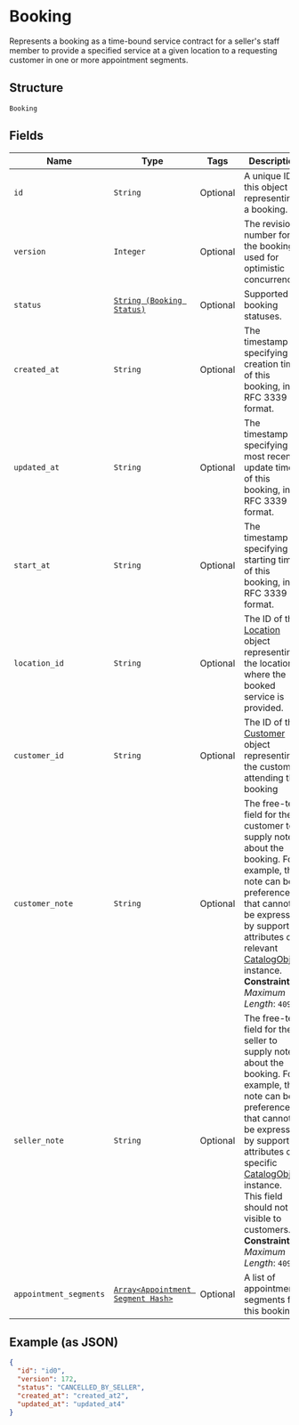 
# Booking

Represents a booking as a time-bound service contract for a seller's staff member to provide a specified service
at a given location to a requesting customer in one or more appointment segments.

## Structure

`Booking`

## Fields

| Name | Type | Tags | Description |
|  --- | --- | --- | --- |
| `id` | `String` | Optional | A unique ID of this object representing a booking. |
| `version` | `Integer` | Optional | The revision number for the booking used for optimistic concurrency. |
| `status` | [`String (Booking Status)`](/doc/models/booking-status.md) | Optional | Supported booking statuses. |
| `created_at` | `String` | Optional | The timestamp specifying the creation time of this booking, in RFC 3339 format. |
| `updated_at` | `String` | Optional | The timestamp specifying the most recent update time of this booking, in RFC 3339 format. |
| `start_at` | `String` | Optional | The timestamp specifying the starting time of this booking, in RFC 3339 format. |
| `location_id` | `String` | Optional | The ID of the [Location](/doc/models/location.md) object representing the location where the booked service is provided. |
| `customer_id` | `String` | Optional | The ID of the [Customer](/doc/models/customer.md) object representing the customer attending this booking |
| `customer_note` | `String` | Optional | The free-text field for the customer to supply notes about the booking. For example, the note can be preferences that cannot be expressed by supported attributes of a relevant [CatalogObject](/doc/models/catalog-object.md) instance.<br>**Constraints**: *Maximum Length*: `4096` |
| `seller_note` | `String` | Optional | The free-text field for the seller to supply notes about the booking. For example, the note can be preferences that cannot be expressed by supported attributes of a specific [CatalogObject](/doc/models/catalog-object.md) instance.<br>This field should not be visible to customers.<br>**Constraints**: *Maximum Length*: `4096` |
| `appointment_segments` | [`Array<Appointment Segment Hash>`](/doc/models/appointment-segment.md) | Optional | A list of appointment segments for this booking. |

## Example (as JSON)

```json
{
  "id": "id0",
  "version": 172,
  "status": "CANCELLED_BY_SELLER",
  "created_at": "created_at2",
  "updated_at": "updated_at4"
}
```

